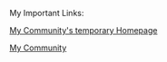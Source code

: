 My Important Links:

[My Community's temporary Homepage](https://aznet.code.blog)

[My Community](https://matrix.to/#/#aznet-entry:matrix.org)
